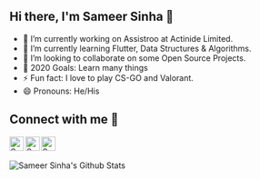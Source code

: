 ## Hi there, I'm Sameer Sinha 👋

- 🔭  I’m currently working on Assistroo at Actinide Limited.
- 🌱 I’m currently learning Flutter, Data Structures & Algorithms.
- 👯 I’m looking to collaborate on some Open Source Projects.
- 🥅 2020 Goals: Learn many things
- ⚡ Fun fact: I love to play CS-GO and Valorant. 
- 😄 Pronouns: He/His

## Connect with me :ghost:


<a href="https://www.linkedin.com/in/sameer-sinha-4b3a40174/">
  <img align="left" alt="Sameer Sinha LinkedIn" width="25px" src="https://firebasestorage.googleapis.com/v0/b/github--images.appspot.com/o/Github%20images%2Flinkedin.svg?alt=media&token=0e662ab8-db11-475a-9c43-18d89bcdfde0" />
</a>
<a href="https://www.instagram.com/mai_hoon_sameer/">
  <img align="center" alt="Sameer Sinha Instagram" width="25px" src="https://firebasestorage.googleapis.com/v0/b/github--images.appspot.com/o/Github%20images%2Finstagram-sketched.svg?alt=media&token=ecd87a7d-17b0-464e-8c4f-ec446b86fd51" />
</a>
<a href="https://www.facebook.com/sameersinha2000">
  <img align="left" alt="Sameer Sinha Facebook" width="25px" src="https://firebasestorage.googleapis.com/v0/b/github--images.appspot.com/o/Github%20images%2Ffacebook.svg?alt=media&token=bf3ea589-7c5c-4a0d-b839-8198ef39c502" />
</a>
<br></br>

<img align="left" alt="Sameer Sinha's Github Stats" src="https://github-readme-stats.vercel.app/api?username=sameer882000&theme=synthwave&show_icons=true&hide_border=true" />


